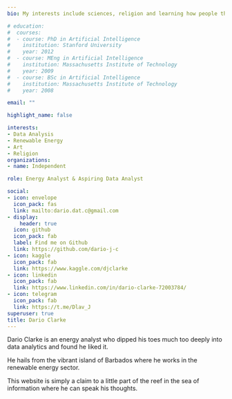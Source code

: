 ```yaml
---
bio: My interests include sciences, religion and learning how people think.

# education:
#  courses:
#  - course: PhD in Artificial Intelligence
#    institution: Stanford University
#    year: 2012
#  - course: MEng in Artificial Intelligence
#    institution: Massachusetts Institute of Technology
#    year: 2009
#  - course: BSc in Artificial Intelligence
#    institution: Massachusetts Institute of Technology
#    year: 2008

email: ""

highlight_name: false

interests:
- Data Analysis
- Renewable Energy
- Art
- Religion
organizations:
- name: Independent

role: Energy Analyst & Aspiring Data Analyst

social:
- icon: envelope
  icon_pack: fas
  link: mailto:dario.dat.c@gmail.com
- display:
    header: true
  icon: github
  icon_pack: fab
  label: Find me on Github
  link: https://github.com/dario-j-c
- icon: kaggle
  icon_pack: fab
  link: https://www.kaggle.com/djclarke
- icon: linkedin
  icon_pack: fab
  link: https://www.linkedin.com/in/dario-clarke-72003784/
- icon: telegram
  icon_pack: fab
  link: https://t.me/Dlav_J
superuser: true
title: Dario Clarke
---
```


Dario Clarke is an energy analyst who dipped his toes much too deeply into data analytics and found he liked it.

He hails from the vibrant island of Barbados where he works in the renewable energy sector.

This website is simply a claim to a little part of the reef in the sea of information where he can speak his thoughts.

<!--- {{< icon name="download" pack="fas" >}} Download his {{< staticref "media/demo_resume.pdf" "newtab" >}}resumé{{< /staticref >}}.  This is commented out until I upload a resume--->
